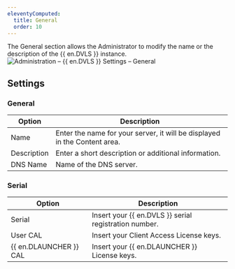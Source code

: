```yaml
---
eleventyComputed:
  title: General
  order: 10
---
```

The General section allows the Administrator to modify the name or the description of the {{ en.DVLS }} instance.
![Administration – {{ en.DVLS }} Settings – General](https://cdnweb.devolutions.net/docs/docs_en_server_ServerOp8041.png)

## Settings

### General
| Option      | Description                                                               |
|-------------|---------------------------------------------------------------------------|
| Name        | Enter the name for your server, it will be displayed in the Content area. |
| Description | Enter a short description or additional information.                      |
| DNS Name    | Name of the DNS server.                                                   |

### Serial
| Option                 | Description                                           |
|------------------------|-------------------------------------------------------|
| Serial                 | Insert your {{ en.DVLS }} serial registration number. |
| User CAL               | Insert your Client Access License keys.               |
| {{ en.DLAUNCHER }} CAL | Insert your {{ en.DLAUNCHER }} License keys.          |
